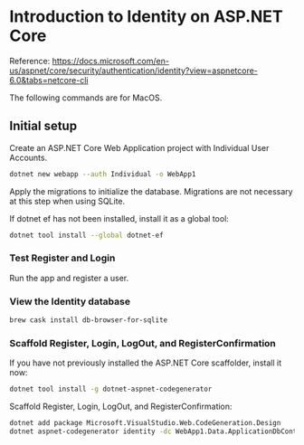 # Introduction to Identity on ASP.NET Core

Reference: <https://docs.microsoft.com/en-us/aspnet/core/security/authentication/identity?view=aspnetcore-6.0&tabs=netcore-cli>

The following commands are for MacOS.

## Initial setup

Create an ASP.NET Core Web Application project with Individual User Accounts.

```sh
dotnet new webapp --auth Individual -o WebApp1
```

Apply the migrations to initialize the database. Migrations are not necessary at this step when using SQLite.

If dotnet ef has not been installed, install it as a global tool:

```sh
dotnet tool install --global dotnet-ef
```

### Test Register and Login

Run the app and register a user.

### View the Identity database

```sh
brew cask install db-browser-for-sqlite
```

### Scaffold Register, Login, LogOut, and RegisterConfirmation

If you have not previously installed the ASP.NET Core scaffolder, install it now:

```sh
dotnet tool install -g dotnet-aspnet-codegenerator
```

Scaffold Register, Login, LogOut, and RegisterConfirmation:

```sh
dotnet add package Microsoft.VisualStudio.Web.CodeGeneration.Design
dotnet aspnet-codegenerator identity -dc WebApp1.Data.ApplicationDbContext --files "Account.Register;Account.Login;Account.Logout;Account.RegisterConfirmation" --useSqLite
```
